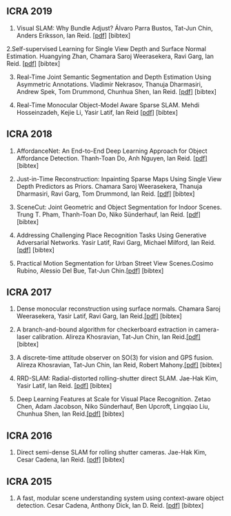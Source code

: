 ## ICRA 2019

1. Visual SLAM: Why Bundle Adjust? Álvaro Parra Bustos, Tat-Jun Chin, Anders Eriksson, Ian Reid. [[pdf]](https://arxiv.org/pdf/1902.03747.pdf) [bibtex]

2.Self-supervised Learning for Single View Depth and Surface Normal Estimation. Huangying Zhan, Chamara Saroj Weerasekera, Ravi Garg, Ian Reid. [[pdf]](https://arxiv.org/pdf/1903.00112.pdf) [bibtex]

3. Real-Time Joint Semantic Segmentation and Depth Estimation Using Asymmetric Annotations. Vladimir Nekrasov, Thanuja Dharmasiri, Andrew Spek, Tom Drummond, Chunhua Shen, Ian Reid. [[pdf]](https://arxiv.org/pdf/1809.04766.pdf) [bibtex]

4. Real-Time Monocular Object-Model Aware Sparse SLAM. Mehdi Hosseinzadeh, Kejie Li, Yasir Latif, Ian Reid [[pdf]](https://arxiv.org/pdf/1809.09149.pdf) [bibtex]


## ICRA 2018

1. AffordanceNet: An End-to-End Deep Learning Approach for Object Affordance Detection. Thanh-Toan Do, Anh Nguyen, Ian Reid. [[pdf]](https://arxiv.org/pdf/1709.07326.pdf) [bibtex]

2. Just-in-Time Reconstruction: Inpainting Sparse Maps Using Single View Depth Predictors as Priors. Chamara Saroj Weerasekera, Thanuja Dharmasiri, Ravi Garg, Tom Drummond, Ian Reid. [[pdf]](https://arxiv.org/pdf/1805.04239.pdf) [bibtex]

3. SceneCut: Joint Geometric and Object Segmentation for Indoor Scenes. Trung T. Pham, Thanh-Toan Do, Niko Sünderhauf, Ian Reid. [[pdf]](https://arxiv.org/pdf/1709.07158.pdf) [bibtex]

4. Addressing Challenging Place Recognition Tasks Using Generative Adversarial Networks. Yasir Latif, Ravi Garg, Michael Milford, Ian Reid. [[pdf]](https://arxiv.org/pdf/1709.08810.pdf) [bibtex]

5. Practical Motion Segmentation for Urban Street View Scenes.Cosimo Rubino, Alessio Del Bue, Tat-Jun Chin.[[pdf]](http://www.cosimorubino.info/paper/2018_ICRA.pdf) [bibtex]

## ICRA 2017 
1. Dense monocular reconstruction using surface normals. Chamara Saroj Weerasekera, Yasir Latif, Ravi Garg, Ian Reid.[[pdf]](https://ieeexplore.ieee.org/document/7989293) [bibtex]

2. A branch-and-bound algorithm for checkerboard extraction in camera-laser calibration. Alireza Khosravian, Tat-Jun Chin, Ian Reid.[[pdf]](https://arxiv.org/pdf/1704.00887.pdf) [bibtex]

3. A discrete-time attitude observer on SO(3) for vision and GPS fusion. Alireza Khosravian, Tat-Jun Chin, Ian Reid, Robert Mahony.[[pdf]](https://arxiv.org/pdf/1704.00888.pdf) [bibtex]

4. RRD-SLAM: Radial-distorted rolling-shutter direct SLAM. Jae-Hak Kim, Yasir Latif, Ian Reid. [[pdf]](https://www.semanticscholar.org/paper/RRD-SLAM%3A-Radial-distorted-rolling-shutter-direct-Kim-Latif/090e60a0746d6168c80d5e77226c09b92859ad41) [bibtex]

5. Deep Learning Features at Scale for Visual Place Recognition. Zetao Chen, Adam Jacobson, Niko Sünderhauf, Ben Upcroft, Lingqiao Liu, Chunhua Shen, Ian Reid.[[pdf]](https://arxiv.org/abs/1701.05105.pdf) [bibtex]
## ICRA 2016

1. Direct semi-dense SLAM for rolling shutter cameras. Jae-Hak Kim, Cesar Cadena, Ian Reid. [[pdf]](https://cs.adelaide.edu.au/~jaehak/paper/Kim_et_al_ICRA2016.pdf) [bibtex]

## ICRA 2015

1. A fast, modular scene understanding system using context-aware object detection. Cesar Cadena, Anthony Dick, Ian D. Reid. [[pdf]](https://ieeexplore.ieee.org/document/7139874/) [bibtex]
